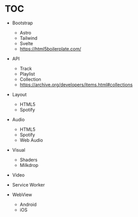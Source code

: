 # TOC

- Bootstrap

  - Astro
  - Tailwind
  - Svelte
  - https://html5boilerplate.com/

- API

  - Track
  - Playlist
  - Collection
  - https://archive.org/developers/items.html#collections

- Layout

  - HTML5
  - Spotify

- Audio

  - HTML5
  - Spotify
  - Web Audio

- Visual

  - Shaders
  - Milkdrop

- Video

- Service Worker

- WebView
  - Android
  - iOS
